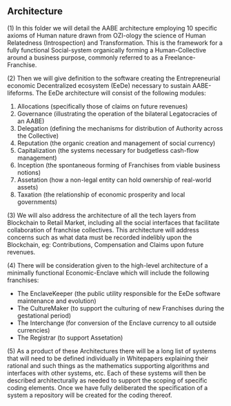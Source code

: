 ## Architecture

(1)  In this folder we will detail the AABE architecture employing 10 specific axioms of Human nature drawn from OZI-ology the science of Human Relatedness (Introspection) and Transformation. This is the framework for a fully functional Social-system organically forming a Human-Collective around a business purpose, commonly referred to as a Freelance-Franchise. 

(2)  Then we will give definition to the software creating the Entrepreneurial economic Decentralized ecosystem (EeDe) necessary to sustain AABE-lifeforms. The EeDe architecture will consist of the following modules:
  1. Allocations (specifically those of claims on future revenues)
  1. Governance (illustrating the operation of the bilateral Legatocracies of an AABE)
  1. Delegation (defining the mechanisms for distribution of Authority across the Collective)
  1. Reputation (the organic creation and management of social currency)
  1. Capitalization (the systems necessary for budgetless cash-flow management)
  1. Inception (the spontaneous forming of Franchises from viable business notions)
  1. Assetation (how a non-legal entity can hold ownership of real-world assets)
  1. Taxation (the relationship of economic prosperity and local governments)

(3)  We will also address the architecture of all the tech layers from Blockchain to Retail Market, including all the social interfaces that facilitate collaboration of franchise collectives. This architecture will address concerns such as what data must be recorded indelibly upon the Blockchain, eg: Contributions, Compensation and Claims upon future revenues.

(4)  There will be consideration given to the high-level architecture of a minimally functional Economic-Enclave which will include the following franchises:
* The EnclaveKeeper (the public utility responsible for the EeDe software maintenance and evolution)
* The CultureMaker (to support the culturing of new Franchises during the gestational period)
* The Interchange (for conversion of the Enclave currency to all outside currencies)
* The Registrar (to support Assetation)

(5)  As a product of these Architectures there will be a long list of systems that will need to be defined individually in Whitepapers explaining their rational and such things as the mathematics supporting algorithms and interfaces with other systems, etc. Each of these systems will then be described architecturally as needed to support the scoping of specific coding elements. Once we have fully deliberated the specification of a system a repository will be created for the coding thereof.
